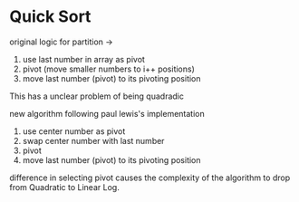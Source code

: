 # Quick Sort

original logic for partition -> 
1. use last number in array as pivot
2. pivot (move smaller numbers to i++ positions)
3. move last number (pivot) to its pivoting position

This has a unclear problem of being quadradic

new algorithm following paul lewis's implementation
1. use center number as pivot
2. swap center number with last number
3. pivot
4. move last number (pivot) to its pivoting position

difference in selecting pivot causes the complexity of the algorithm to drop from Quadratic to Linear Log.
